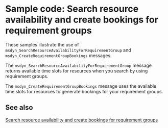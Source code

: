 # Sample code: Search resource availability and create bookings for requirement groups

These samples illustrate the use of `msdyn_SearchResourceAvailabilityForRequirementGroup` and `msdyn_CreateRequirementGroupBookings` messages.

The `msdyn_SearchResourceAvailabilityForRequirementGroup` message returns available time slots for resources when you search by using requirement groups.

The `msdyn_CreateRequirementGroupBookings` message uses the available time slots for resources to generate bookings for your requirement groups.

## See also

[Search resource availability and create bookings for requirement groups](https://docs.microsoft.com/dynamics365/customer-service/universal-resource-scheduling)